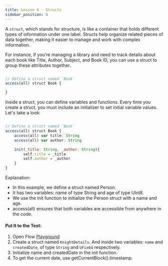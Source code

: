 ```yaml
---
title: Lesson 6 - Structs
sidebar_position: 6
---
```


A `struct`, which stands for structure, is like a container that holds different types of information under one label. Structs help organize related pieces of data together, making it easier to manage and work with complex information.

For instance, if you're managing a library and need to track details about each book like Title, Author, Subject, and Book ID, you can use a struct to group these attributes together.

```jsx

// Define a struct named `Book`
access(all) struct Book {

}

```

Inside a struct, you can define variables and functions. Every time you create a struct, you must include an initializer to set initial variable values. Let's take a look:

```jsx

// Define a struct named `Book`
access(all) struct Book {
    access(all) var title: String
    access(all) var author: String

    init(_title: String, _author: String){
        self.title = _title
        self.author = _author
    }
}

```

Explanation:

- In this example, we define a struct named Person.
- It has two variables: name of type String and age of type UInt8.
- We use the init function to initialize the Person struct with a name and age.
- access(all) ensures that both variables are accessible from anywhere in the code.

#### Put It to the Test:

1. Open Flow [Playground](https://play.flow.com/)
2. Create a struct named `KnightDetails`. And inside two variables: `name` and `createdDate`, of type `String` and `UFix64` respectively.
3. Initialize name and createdDate in the init function.
4. To get the current date, use getCurrentBlock().timestamp.
